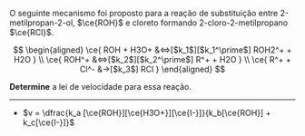 O seguinte mecanismo foi proposto para a reação de substituição entre 2-metilpropan-2-ol, $\ce{ROH}$ e cloreto formando 2-cloro-2-metilpropano $\ce{RCl}$.

$$
\begin{aligned}
\ce{ ROH + H3O+ &<=>[$k_1$][$k_1^\prime$] ROH2^+ + H2O } \\
\ce{ ROH^+ &<=>[$k_2$][$k_2^\prime$] R^+ + H2O } \\
\ce{ R^+ + Cl^- &->[$k_3$] RCl } 
\end{aligned}
$$

**Determine** a lei de velocidade para essa reação.

---

- $v = \dfrac{k_a [\ce{ROH}][\ce{H3O+}][\ce{I-}]}{k_b[\ce{ROH}] + k_c[\ce{I-}]}$